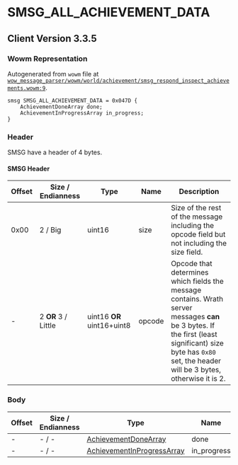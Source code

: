 # SMSG_ALL_ACHIEVEMENT_DATA

## Client Version 3.3.5

### Wowm Representation

Autogenerated from `wowm` file at [`wow_message_parser/wowm/world/achievement/smsg_respond_inspect_achievements.wowm:9`](https://github.com/gtker/wow_messages/tree/main/wow_message_parser/wowm/world/achievement/smsg_respond_inspect_achievements.wowm#L9).
```rust,ignore
smsg SMSG_ALL_ACHIEVEMENT_DATA = 0x047D {
    AchievementDoneArray done;
    AchievementInProgressArray in_progress;
}
```
### Header

SMSG have a header of 4 bytes.

#### SMSG Header

| Offset | Size / Endianness | Type   | Name   | Description |
| ------ | ----------------- | ------ | ------ | ----------- |
| 0x00   | 2 / Big           | uint16 | size   | Size of the rest of the message including the opcode field but not including the size field.|
| -      | 2 **OR** 3 / Little| uint16 **OR** uint16+uint8 | opcode | Opcode that determines which fields the message contains. Wrath server messages **can** be 3 bytes. If the first (least significant) size byte has `0x80` set, the header will be 3 bytes, otherwise it is 2. |

### Body

| Offset | Size / Endianness | Type | Name | Description | Comment |
| ------ | ----------------- | ---- | ---- | ----------- | ------- |
| - | - / - | [AchievementDoneArray](../types/achievement-done-array.md) | done |  |  |
| - | - / - | [AchievementInProgressArray](../types/achievement-in-progress-array.md) | in_progress |  |  |

